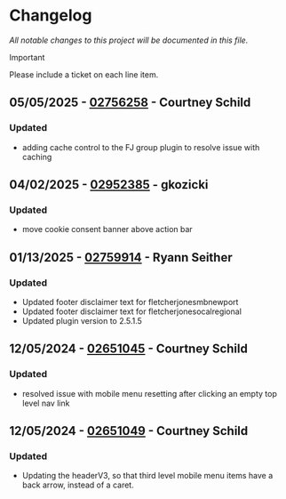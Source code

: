 # Changelog

<!-- INSTRUCTIONS -->

_All notable changes to this project will be documented in this file._

> [!IMPORTANT]
> Please include a ticket on each line item.

<!-- END INSTRUCTIONS - PLACE NEW ENTRIES DIRECTLY BENEATH THIS LINE -->

## 05/05/2025 - [02756258](https://cars-commerce.lightning.force.com/lightning/r/Case/5005b00002IjoFQAAZ/view) - Courtney Schild

### Updated

- adding cache control to the FJ group plugin to resolve issue with caching

## 04/02/2025 - [02952385](https://cars-commerce.lightning.force.com/lightning/r/Case/5005b00002KDIH0AAP/view) - gkozicki

### Updated

- move cookie consent banner above action bar

## 01/13/2025 - [02759914](https://cars-commerce.lightning.force.com/lightning/r/Case/5005b00002IjzvXAAR/view) - Ryann Seither

### Updated

- Updated footer disclaimer text for fletcherjonesmbnewport
- Updated footer disclaimer text for fletcherjonesocalregional
- Updated plugin version to 2.5.1.5

## 12/05/2024 - [02651045](https://cars-commerce.lightning.force.com/lightning/r/Case/5005b00002IGR3wAAH/view) - Courtney Schild

### Updated

- resolved issue with mobile menu resetting after clicking an empty top level nav link

## 12/05/2024 - [02651049](https://cars-commerce.lightning.force.com/lightning/r/Case/5005b00002IGR4jAAH/view) - Courtney Schild

### Updated

- Updating the headerV3, so that third level mobile menu items have a back arrow, instead of a caret.
